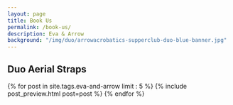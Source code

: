 ```yaml
---
layout: page
title: Book Us
permalink: /book-us/
description: Eva & Arrow
background: "/img/duo/arrowacrobatics-supperclub-duo-blue-banner.jpg"
---
```


## Duo Aerial Straps

{% for post in site.tags.eva-and-arrow limit : 5 %}
  {% include post_preview.html post=post %}
{% endfor %}
